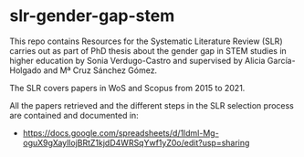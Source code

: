 # slr-gender-gap-stem

This repo contains Resources for the Systematic Literature Review (SLR) carries out as part of PhD thesis about the gender gap in STEM studies in higher education by Sonia Verdugo-Castro and supervised by Alicia García-Holgado and Mª Cruz Sánchez Gómez.

The SLR covers papers in WoS and Scopus from 2015 to 2021.

All the papers retrieved and the different steps in the SLR selection process are contained and documented in:

* https://docs.google.com/spreadsheets/d/1ldml-Mg-oguX9gXayllojBRtZ1kjdD4WRSqYwf1yZ0o/edit?usp=sharing
